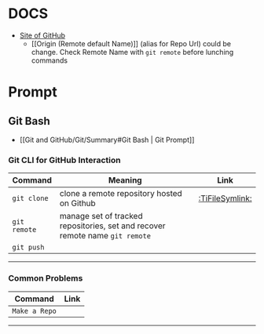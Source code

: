 # DOCS

- [Site of GitHub](https://docs.github.com/en)
  - [[Origin (Remote default Name)]] (alias for Repo Url) could be change. Check Remote Name with `git remote` before lunching commands

# Prompt

## Git Bash

- [[Git and GitHub/Git/Summary#Git Bash | Git Prompt]]

### Git CLI for GitHub Interaction

| Command      | Meaning                                                                      |               Link                |
| ------------ | ---------------------------------------------------------------------------- | :-------------------------------: |
| `git clone`  | clone a remote repository hosted on Github                                   | [:TiFileSymlink:](git%20clone.md) |
| `git remote` | manage set of tracked repositories, set and recover remote name `git remote` |                                   |
| `git push`   |                                                                              |                                   |

---

### Common Problems

| Command       | Link |
| ------------- | :--: |
| `Make a Repo` |      |

---
